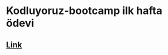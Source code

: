 # Kodluyoruz-bootcamp ilk hafta ödevi
## <a href="https://kodluyoruz-bootcamp.vercel.app/" >Link</a>
